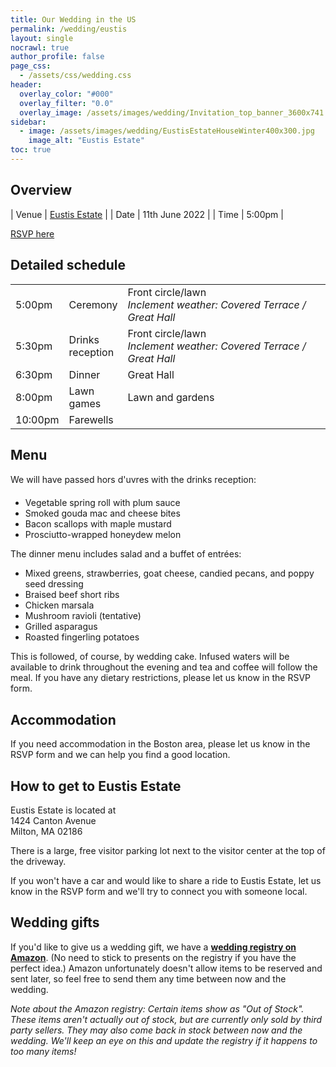 ```yaml
---
title: Our Wedding in the US
permalink: /wedding/eustis
layout: single
nocrawl: true
author_profile: false
page_css:
  - /assets/css/wedding.css
header:
  overlay_color: "#000"
  overlay_filter: "0.0"
  overlay_image: /assets/images/wedding/Invitation_top_banner_3600x741.png
sidebar:
  - image: /assets/images/wedding/EustisEstateHouseWinter400x300.jpg
    image_alt: "Eustis Estate"
toc: true
---
```


## Overview

| Venue | [Eustis Estate](https://www.historicnewengland.org/property/eustis-estate-museum-study-center/) |
| Date  | 11th June 2022                                      |
| Time  | 5:00pm                                              |

<a href="https://forms.gle/1cbQNSMAsCvfvSfEA" class="btn btn--primary btn--large">RSVP here</a>

## Detailed schedule

<table>
  <colgroup>
     <col>
     <col>
     <col style="width: 375px">
  </colgroup>
  <tbody>
    <tr>
      <td>5:00pm</td>
      <td>Ceremony</td>
      <td>Front circle/lawn<br><em>Inclement weather: Covered Terrace / Great Hall</em></td>
    </tr>
    <tr>
      <td>5:30pm</td>
      <td>Drinks reception</td>
      <td>Front circle/lawn<br><em>Inclement weather: Covered Terrace / Great Hall</em></td>
    </tr>
    <tr>
      <td>6:30pm</td>
      <td>Dinner</td>
      <td>Great Hall</td>
    </tr>
    <tr>
      <td>8:00pm</td>
      <td>Lawn games</td>
      <td>Lawn and gardens</td>
    </tr>
    <tr>
      <td>10:00pm</td>
      <td>Farewells</td>
      <td>&nbsp;</td>
    </tr>
  </tbody>
</table>

## Menu

We will have passed hors d'&#156;uvres with the drinks reception:

* Vegetable spring roll with plum sauce
* Smoked gouda mac and cheese bites
* Bacon scallops with maple mustard
* Prosciutto-wrapped honeydew melon

The dinner menu includes salad and a buffet of entrées:

* Mixed greens, strawberries, goat cheese, candied pecans, and poppy seed dressing
* Braised beef short ribs
* Chicken marsala
* Mushroom ravioli (tentative)
* Grilled asparagus
* Roasted fingerling potatoes

This is followed, of course, by wedding cake. Infused waters will be available to drink throughout the evening and tea and coffee will follow the meal. If you have any dietary restrictions, please let us know in the RSVP form.

## Accommodation

If you need accommodation in the Boston area, please let us know in the RSVP form and we can help you find a good location.

## How to get to Eustis Estate

Eustis Estate is located at  
1424 Canton Avenue  
Milton, MA 02186

There is a large, free visitor parking lot next to the visitor center at the top of the driveway.

If you won't have a car and would like to share a ride to Eustis Estate, let us know in the RSVP form and we'll try to connect you with someone local.

## Wedding gifts

If you'd like to give us a wedding gift, we have a **[wedding registry on Amazon](https://www.amazon.com/wedding/hayley-ross-paul-cummer--june-2022/registry/31I9YKCDJTCY3)**. (No need to stick to presents on the registry if you have the perfect idea.) 
Amazon unfortunately doesn't allow items to be reserved and sent later, so feel free to send them any time between now and the wedding.

_Note about the Amazon registry: Certain items show as "Out of Stock". These items aren't actually out of stock, but are currently only sold by third party sellers. They may also come back in stock between now and the wedding. We'll keep an eye on this and update the registry if it happens to too many items!_

